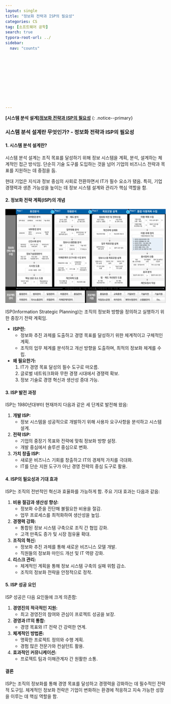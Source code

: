 ```yaml
---
layout: single
title: "정보화 전략과 ISP의 필요성"
categories: CS
tag: [소프트웨어 공학]
search: true
typora-root-url: ../
sidebar:
  nav: "counts"










---
```




**[**시스템 분석 설계**]**[**정보화 전략과 ISP의 필요성**](https://park-chanyeong.github.io)
{: .notice--primary}





### **시스템 분석 설계란 무엇인가? - 정보화 전략과 ISP의 필요성**

#### **1. 시스템 분석 설계란?**

시스템 분석 설계는 조직 목표를 달성하기 위해 정보 시스템을 계획, 분석, 설계하는 체계적인 접근 방식임. 단순히 기술 도구를 도입하는 것을 넘어 기업의 비즈니스 전략과 목표를 지원하는 데 중점을 둠.

현대 기업은 지식과 정보 중심의 사회로 전환하면서 IT가 필수 요소가 됐음. 특히, 기업 경쟁력과 생존 가능성을 높이는 데 정보 시스템 설계와 관리가 핵심 역할을 함.

#### **2. 정보화 전략 계획(ISP)의 개념**

![image-20241209010013963](/images/2024-12-08-final1/image-20241209010013963.png)

ISP(Information Strategic Planning)는 조직의 정보화 방향을 정의하고 실행하기 위한 중장기 전략 계획임.

- **ISP란:**
  - 정보화 추진 과제를 도출하고 경영 목표를 달성하기 위한 체계적이고 구체적인 계획.
  - 조직의 업무 체계를 분석하고 개선 방향을 도출하며, 최적의 정보화 체계를 수립.
- **왜 필요한가:**
  1. IT가 경영 목표 달성의 필수 도구로 떠오름.
  2. 글로벌 네트워크화와 무한 경쟁 시대에서 경쟁력 확보.
  3. 정보 기술로 경영 혁신과 생산성 증대 가능.

#### **3. ISP 발전 과정**

ISP는 1980년대부터 현재까지 다음과 같은 세 단계로 발전해 왔음:

1. **개발 ISP:**
   - 정보 시스템을 성공적으로 개발하기 위해 사용자 요구사항을 분석하고 시스템 설계.
2. **전략 ISP:**
   - 기업의 중장기 목표와 전략에 맞춰 정보화 방향 설정.
   - 개발 중심에서 솔루션 중심으로 변화.
3. **가치 창출 ISP:**
   - 새로운 비즈니스 기회를 창출하고 IT의 경제적 가치를 극대화.
   - IT를 단순 지원 도구가 아닌 경영 전략의 중심 도구로 활용.

#### **4. ISP의 필요성과 기대 효과**

ISP는 조직의 전반적인 혁신과 효율화를 가능하게 함. 주요 기대 효과는 다음과 같음:

1. **비용 절감과 생산성 향상:**
   - 정보화 수준을 진단해 불필요한 비용을 절감.
   - 업무 프로세스를 최적화하여 생산성을 높임.
2. **경쟁력 강화:**
   - 통합된 정보 시스템 구축으로 조직 간 협업 강화.
   - 고객 만족도 증가 및 시장 점유율 확대.
3. **조직의 혁신:**
   - 정보화 추진 과제를 통해 새로운 비즈니스 모델 개발.
   - 직원들의 정보화 마인드 개선 및 IT 역량 강화.
4. **리스크 관리:**
   - 체계적인 계획을 통해 정보 시스템 구축의 실패 위험 감소.
   - 조직의 정보화 전략을 안정적으로 정착.

#### **5. ISP 성공 요인**

ISP 성공은 다음 요인들에 크게 의존함:

1. **경영진의 적극적인 지원:**
   - 최고 경영진의 참여와 관심이 프로젝트 성공을 보장.
2. **경영과 IT의 통합:**
   - 경영 목표와 IT 전략 간 강력한 연계.
3. **체계적인 방법론:**
   - 명확한 프로젝트 정의와 수행 계획.
   - 경험 많은 전문가와 컨설턴트 활용.
4. **효과적인 커뮤니케이션:**
   - 프로젝트 팀과 이해관계자 간 원활한 소통.

#### **결론**

ISP는 조직의 정보화를 통해 경영 목표를 달성하고 경쟁력을 강화하는 데 필수적인 전략적 도구임. 체계적인 정보화 전략은 기업이 변화하는 환경에 적응하고 지속 가능한 성장을 이루는 데 핵심 역할을 함.